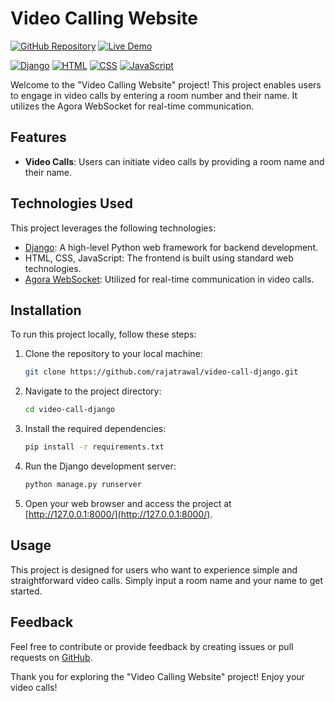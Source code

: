 # Video Calling Website

[![GitHub Repository](https://img.shields.io/badge/GitHub%20Repo-Video%20Calling%20Website-green)](https://github.com/rajatrawal/video-call-django)
[![Live Demo](https://img.shields.io/badge/Live%20Demo-Video%20Calling%20Website-brightgreen)](https://video-call-django.onrender.com/)

[![Django](https://img.shields.io/badge/Django-Backend-blue)](https://www.djangoproject.com/)
[![HTML](https://img.shields.io/badge/HTML-Frontend-blue)](https://html.spec.whatwg.org/)
[![CSS](https://img.shields.io/badge/CSS-Frontend-blue)](https://www.w3.org/Style/CSS/specs)
[![JavaScript](https://img.shields.io/badge/JavaScript-Frontend-blue)](https://www.javascript.com/)

Welcome to the "Video Calling Website" project! This project enables users to engage in video calls by entering a room number and their name. It utilizes the Agora WebSocket for real-time communication.

## Features

- **Video Calls**: Users can initiate video calls by providing a room name and their name.

## Technologies Used

This project leverages the following technologies:

- [Django](https://www.djangoproject.com/): A high-level Python web framework for backend development.
- HTML, CSS, JavaScript: The frontend is built using standard web technologies.
- [Agora WebSocket](https://www.agora.io/en/blog/how-to-build-a-javascript-video-call-app-with-agora/): Utilized for real-time communication in video calls.


## Installation

To run this project locally, follow these steps:

1. Clone the repository to your local machine:

   ```bash
   git clone https://github.com/rajatrawal/video-call-django.git
   ```

2. Navigate to the project directory:

   ```bash
   cd video-call-django
   ```

3. Install the required dependencies:

   ```bash
   pip install -r requirements.txt
   ```

4. Run the Django development server:

   ```bash
   python manage.py runserver
   ```

5. Open your web browser and access the project at [http://127.0.0.1:8000/](http://127.0.0.1:8000/).

## Usage

This project is designed for users who want to experience simple and straightforward video calls. Simply input a room name and your name to get started.

## Feedback

Feel free to contribute or provide feedback by creating issues or pull requests on [GitHub](https://github.com/shwetaantil21/Video-Call-Website).

Thank you for exploring the "Video Calling Website" project! Enjoy your video calls!

